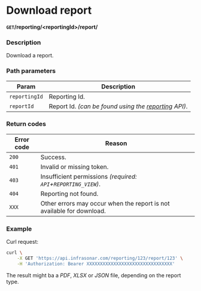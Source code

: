 # Download report
**`GET`/reporting/<reportingId\>/report/<reportId>**

### Description
Download a report.

### Path parameters
Param               | Description
--------------------|-------------
`reportingId`       | Reporting Id.
`reportId`          | Report Id. _(can be found using the [reporting](./query.md) API)_.

### Return codes
Error code  | Reason
------------|--------
`200`       | Success.
`401`       | Invalid or missing token.
`403`       | Insufficient permissions _(required: `API`+`REPORTING_VIEW`)_.
`404`       | Reporting not found.
`XXX`       | Other errors may occur when the report is not available for download.

### Example
Curl request:
```bash
curl \
    -X GET 'https://api.infrasonar.com/reporting/123/report/123' \
    -H 'Authorization: Bearer XXXXXXXXXXXXXXXXXXXXXXXXXXXXXXXX'
```

The result might ba a _PDF_, _XLSX_ or _JSON_ file, depending on the report type.